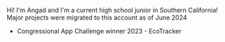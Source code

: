 Hi! I'm Angad and I'm a current high school junior in Southern California! Major projects were migrated to this account as of June 2024
- Congressional App Challenge winner 2023 - EcoTracker
<!---
angadsbatra1/angadsbatra1 is a ✨ special ✨ repository because its `README.md` (this file) appears on your GitHub profile.
You can click the Preview link to take a look at your changes.
--->
